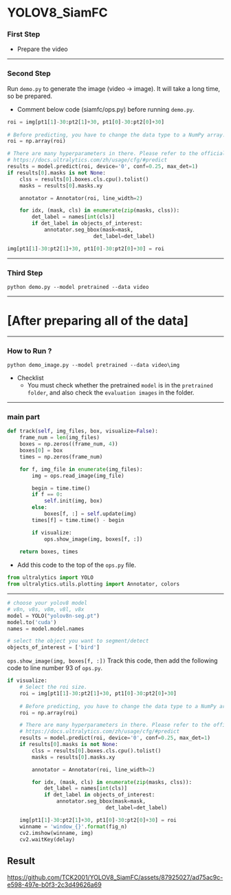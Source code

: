 # YOLOV8_SiamFC
### First Step
+ Prepare the video
----
### Second Step
Run `demo.py` to generate the image (video -> image). It will take a long time, so be prepared. 
+ Comment below code (siamfc/ops.py) before running `demo.py`.
```python
roi = img[pt1[1]-30:pt2[1]+30, pt1[0]-30:pt2[0]+30]
    
# Before predicting, you have to change the data type to a NumPy array.
roi = np.array(roi)

# There are many hyperparameters in there. Please refer to the official website.
# https://docs.ultralytics.com/zh/usage/cfg/#predict
results = model.predict(roi, device='0', conf=0.25, max_det=1)
if results[0].masks is not None:
    clss = results[0].boxes.cls.cpu().tolist()
    masks = results[0].masks.xy

    annotator = Annotator(roi, line_width=2)

    for idx, (mask, cls) in enumerate(zip(masks, clss)):
        det_label = names[int(cls)]
        if det_label in objects_of_interest:
            annotator.seg_bbox(mask=mask,
                            det_label=det_label)

img[pt1[1]-30:pt2[1]+30, pt1[0]-30:pt2[0]+30] = roi
```
----
### Third Step
```shell
python demo.py --model pretrained --data video
```
----
# [After preparing all of the data]
----
### How to Run ?
```shell
python demo_image.py --model pretrained --data video\img
```
+ Checklist
  + You must check whether the pretrained `model` is in the `pretrained folder`, and also check the `evaluation images` in the folder.
----
### main part
```python
def track(self, img_files, box, visualize=False):
    frame_num = len(img_files)
    boxes = np.zeros((frame_num, 4))
    boxes[0] = box
    times = np.zeros(frame_num)

    for f, img_file in enumerate(img_files):
        img = ops.read_image(img_file)

        begin = time.time()
        if f == 0:
            self.init(img, box)
        else:
            boxes[f, :] = self.update(img)
        times[f] = time.time() - begin

        if visualize:
            ops.show_image(img, boxes[f, :])
            
    return boxes, times
```
+ Add this code to the top of the `ops.py` file.
```python
from ultralytics import YOLO
from ultralytics.utils.plotting import Annotator, colors
```
----
```python
# choose your yolov8 model
# v8n, v8s, v8m, v8l, v8x
model = YOLO("yolov8n-seg.pt")
model.to('cuda')
names = model.model.names

# select the object you want to segment/detect
objects_of_interest = ['bird']
```
`ops.show_image(img, boxes[f, :])` Track this code, then add the following code to line number 93 of `ops.py`.
```python
if visualize:
    # Select the roi size.
    roi = img[pt1[1]-30:pt2[1]+30, pt1[0]-30:pt2[0]+30]
    
    # Before predicting, you have to change the data type to a NumPy array.
    roi = np.array(roi)

    # There are many hyperparameters in there. Please refer to the official website.
    # https://docs.ultralytics.com/zh/usage/cfg/#predict
    results = model.predict(roi, device='0', conf=0.25, max_det=1)
    if results[0].masks is not None:
        clss = results[0].boxes.cls.cpu().tolist()
        masks = results[0].masks.xy

        annotator = Annotator(roi, line_width=2)

        for idx, (mask, cls) in enumerate(zip(masks, clss)):
            det_label = names[int(cls)]
            if det_label in objects_of_interest:
                annotator.seg_bbox(mask=mask,
                                det_label=det_label)

    img[pt1[1]-30:pt2[1]+30, pt1[0]-30:pt2[0]+30] = roi
    winname = 'window_{}'.format(fig_n)
    cv2.imshow(winname, img)
    cv2.waitKey(delay)
```
## Result
https://github.com/TCK2001/YOLOV8_SiamFC/assets/87925027/ad75ac9c-e598-497e-b0f3-2c3d49626a69
